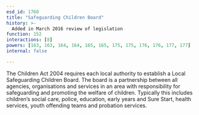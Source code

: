 ```yaml
---
esd_id: 1760
title: "Safeguarding Children Board"
history: >-
  Added in March 2016 review of legislation
function: 152
interactions: [8]
powers: [163, 163, 164, 164, 165, 165, 175, 175, 176, 176, 177, 177]
internal: false

---
```


The Children Act 2004 requires each local authority to establish a Local Safeguarding Children Board. The board  is a partnership between all agencies, organisations and services  in an area with responsibility for safeguarding and promoting the welfare of children.  Typically this includes children’s social care, police, education, early years and Sure Start, health services, youth offending teams and probation services.

